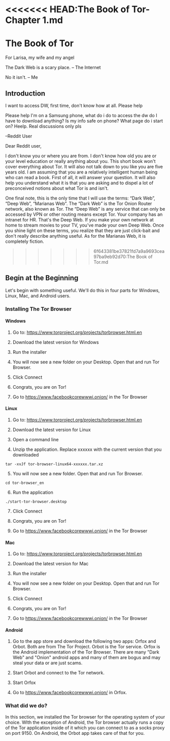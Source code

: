 <<<<<<< HEAD:The Book of Tor-Chapter 1.md
=======
# The Book of Tor

For Larisa, my wife and my angel

The Dark Web is a scary place. – The Internet

No it isn't. – Me

## Introduction

I want to access DW, first time, don't know how at all. Please help

Please help I'm on a Samsung phone, what do i do to access the dw  do I have to download anything? Is my info safe on phone? What page do i start on? Heelp. Real discussions only pls

–Reddit User

Dear Reddit user,

I don't know you or where you are from. I don't know how old you are or your level education or really anything about you. This short book won't cover everything about Tor. It will also not talk down to you like you are five years old. I am assuming that you are a relatively intelligent human being who can read a book. First of all, it will answer your question. It will also help you understand what it is that you are asking and to dispel a lot of preconceived notions about what Tor is and isn't.

One final note, this is the only time that I will use the terms: “Dark Web”, “Deep Web”, “Marianas Web”. The “Dark Web” is the Tor Onion Router network, also known as Tor. The “Deep Web” is any service that can only be accessed by VPN or other routing means except Tor. Your company has an intranet for HR. That's the Deep Web. If you make your own network at home to stream movies to your TV, you've made your own Deep Web. Once you shine light on 
these terms, you realize that they are just click-bait and don't really describe anything useful. As for the Marianas Web, it is completely fiction.

>>>>>>> 6f643381be37821fd7a9a9693cea97ba9eb92d70:The Book of Tor.md
## Begin at the Beginning

Let's begin with something useful. We'll do this in four parts for Windows, Linux, Mac, and Android users.

### Installing The Tor Browser

#### Windows

1. Go to: https://www.torproject.org/projects/torbrowser.html.en

2. Download the latest version for Windows

3. Run the installer

4. You will now see a new folder on your Desktop. Open that and run Tor Browser.

5. Click Connect

6. Congrats, you are on Tor!

7. Go to https://www.facebookcorewwwi.onion/ in the Tor Browser

#### Linux

1. Go to: https://www.torproject.org/projects/torbrowser.html.en

2. Download the latest version for Linux

3. Open a command line

4. Unzip the application. Replace xxxxxx with the current version that you downloaded

`tar -xvJf tor-browser-linux64-xxxxxx.tar.xz`

5. You will now see a new folder. Open that and run Tor Browser.

`cd tor-browser_en`

6. Run the application

`./start-tor-browser.desktop`

7. Click Connect

8. Congrats, you are on Tor!

9. Go to https://www.facebookcorewwwi.onion/ in the Tor Browser

#### Mac

1. Go to: https://www.torproject.org/projects/torbrowser.html.en

2. Download the latest version for Mac

3. Run the installer

4. You will now see a new folder on your Desktop. Open that and run Tor Browser.

5. Click Connect

6. Congrats, you are on Tor!

7. Go to https://www.facebookcorewwwi.onion/ in the Tor Browser

#### Android

1. Go to the app store and download the following two apps: Orfox 
   and Orbot. Both are from The Tor Project. Orbot is the Tor service. Orfox is the Android implementation of the Tor Browser. There are many "Dark Web" and "Onion" android apps and many of them are bogus and may steal your data or are just scams.

2. Start Orbot and connect to the Tor network.

3. Start Orfox

4. Go to https://www.facebookcorewwwi.onion/ in Orfox.



### What did we do?

In this section, we installed the Tor browser for the operating system of your choice. WIth the exception of Android, the Tor browser actually runs a copy of the Tor application inside of it which you can connect to as a socks proxy on port 9150. On Android, the Orbot app takes care of that for you.






